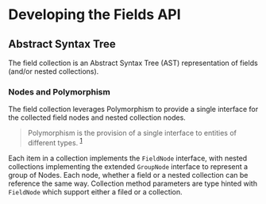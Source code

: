 # Developing the Fields API

## Abstract Syntax Tree

The field collection is an Abstract Syntax Tree (AST) representation of fields (and/or nested collections).

### Nodes and Polymorphism

The field collection leverages Polymorphism to provide a single interface for the collected field nodes and nested collection nodes.

> Polymorphism is the provision of a single interface to entities of different types. <sup>[1](https://www.stroustrup.com/glossary.html#Gpolymorphism)</sup>

Each item in a collection implements the `FieldNode` interface, with nested collections implementing the extended `GroupNode` interface to represent a group of Nodes. Each node, whether a field or a nested collection can be reference the same way. Collection method parameters are type hinted with `FieldNode` which support either a filed or a collection.

